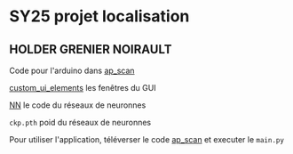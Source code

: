 # SY25 projet localisation
## HOLDER GRENIER NOIRAULT

Code pour l'arduino dans [ap_scan](https://github.com/anoirault/SY25-projet-1/tree/main/ap_scan)

[custom_ui_elements](https://github.com/anoirault/SY25-projet-1/tree/main/custom_ui_elements) les fenêtres du GUI

[NN](https://github.com/anoirault/SY25-projet-1/tree/main/NN) le code du réseaux de neuronnes

`ckp.pth` poid du réseaux de neuronnes

Pour utiliser l'application, téléverser le code [ap_scan](https://github.com/anoirault/SY25-projet-1/tree/main/ap_scan) et executer le `main.py`